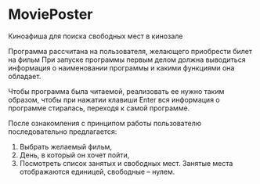 # MoviePoster
Киноафиша для поиска свободных мест в кинозале

Программа рассчитана на пользователя, желающего приобрести билет на фильм
При запуске программы первым делом должна выводиться информация о наименовании программы и какими функциями она обладает. 

Чтобы программа была читаемой, реализовать ее нужно таким образом, чтобы при нажатии клавиши Enter вся информация о программе стиралась, переходя к самой программе.

После ознакомления с принципом работы пользователю последовательно предлагается:
1.	Выбрать желаемый фильм,
2.	День, в который он хочет пойти,
3.	Посмотреть список занятых и свободных мест.
Занятые места отображаются единицей, свободные – нулем.
